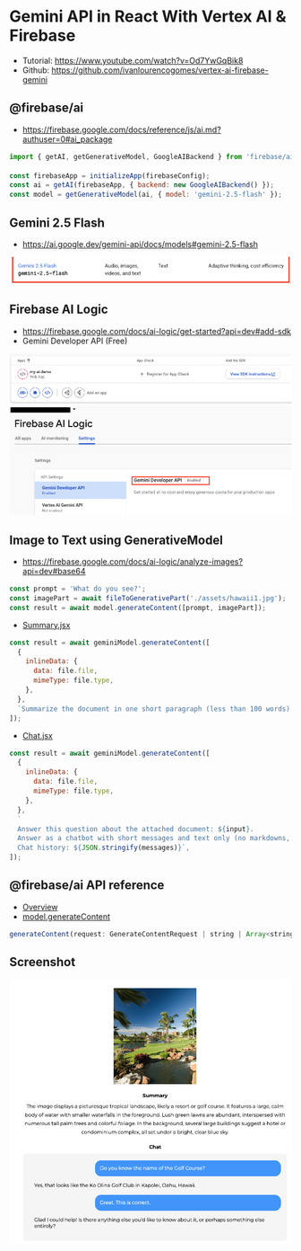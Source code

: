 # Gemini API in React With Vertex AI & Firebase

- Tutorial: https://www.youtube.com/watch?v=Od7YwGqBik8
- Github: https://github.com/ivanlourencogomes/vertex-ai-firebase-gemini

## @firebase/ai

- https://firebase.google.com/docs/reference/js/ai.md?authuser=0#ai_package

```js
import { getAI, getGenerativeModel, GoogleAIBackend } from 'firebase/ai';

const firebaseApp = initializeApp(firebaseConfig);
const ai = getAI(firebaseApp, { backend: new GoogleAIBackend() });
const model = getGenerativeModel(ai, { model: 'gemini-2.5-flash' });
```

## Gemini 2.5 Flash

- https://ai.google.dev/gemini-api/docs/models#gemini-2.5-flash

![](./src/assets/Gemini-2.5-Flash.png)

## Firebase AI Logic

- https://firebase.google.com/docs/ai-logic/get-started?api=dev#add-sdk
- Gemini Developer API (Free)

![](./src/assets/Firebase-ai-logic.png)
![](./src/assets/Firebase-ai-logic-settings.png)

## Image to Text using GenerativeModel

- https://firebase.google.com/docs/ai-logic/analyze-images?api=dev#base64

```js
const prompt = 'What do you see?';
const imagePart = await fileToGenerativePart('./assets/hawaii1.jpg');
const result = await model.generateContent([prompt, imagePart]);
```

- [Summary.jsx](./src/components/Summary.jsx)

```js
const result = await geminiModel.generateContent([
  {
    inlineData: {
      data: file.file,
      mimeType: file.type,
    },
  },
  `Summarize the document in one short paragraph (less than 100 words). Use just plain text with no markdowns or html tags`,
]);
```

- [Chat.jsx](./src/components/Chat.jsx)

```js
const result = await geminiModel.generateContent([
  {
    inlineData: {
      data: file.file,
      mimeType: file.type,
    },
  },
  `
  Answer this question about the attached document: ${input}.
  Answer as a chatbot with short messages and text only (no markdowns, tags or symbols)
  Chat history: ${JSON.stringify(messages)}`,
]);
```

## @firebase/ai API reference

- [Overview](https://firebase.google.com/docs/reference/js/ai?authuser=0)
- [model.generateContent](https://firebase.google.com/docs/reference/js/ai.generativemodel.md?authuser=0#generativemodelgeneratecontent)

```js
generateContent(request: GenerateContentRequest | string | Array<string | Part>): Promise<GenerateContentResult>;
```

## Screenshot

![](./src/assets/screen.png)
